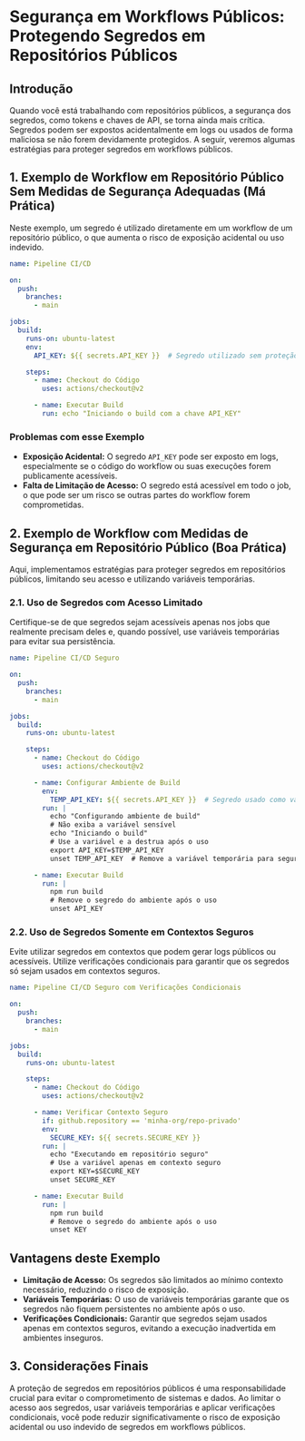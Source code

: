 
# Segurança em Workflows Públicos: Protegendo Segredos em Repositórios Públicos

## Introdução

Quando você está trabalhando com repositórios públicos, a segurança dos segredos, como tokens e chaves de API, se torna ainda mais crítica. Segredos podem ser expostos acidentalmente em logs ou usados de forma maliciosa se não forem devidamente protegidos. A seguir, veremos algumas estratégias para proteger segredos em workflows públicos.

## 1. Exemplo de Workflow em Repositório Público Sem Medidas de Segurança Adequadas (Má Prática)

Neste exemplo, um segredo é utilizado diretamente em um workflow de um repositório público, o que aumenta o risco de exposição acidental ou uso indevido.

```yaml
name: Pipeline CI/CD

on:
  push:
    branches:
      - main

jobs:
  build:
    runs-on: ubuntu-latest
    env:
      API_KEY: ${{ secrets.API_KEY }}  # Segredo utilizado sem proteção adicional

    steps:
      - name: Checkout do Código
        uses: actions/checkout@v2

      - name: Executar Build
        run: echo "Iniciando o build com a chave API_KEY"
```

### Problemas com esse Exemplo

- **Exposição Acidental:** O segredo `API_KEY` pode ser exposto em logs, especialmente se o código do workflow ou suas execuções forem publicamente acessíveis.
- **Falta de Limitação de Acesso:** O segredo está acessível em todo o job, o que pode ser um risco se outras partes do workflow forem comprometidas.

## 2. Exemplo de Workflow com Medidas de Segurança em Repositório Público (Boa Prática)

Aqui, implementamos estratégias para proteger segredos em repositórios públicos, limitando seu acesso e utilizando variáveis temporárias.

### 2.1. Uso de Segredos com Acesso Limitado

Certifique-se de que segredos sejam acessíveis apenas nos jobs que realmente precisam deles e, quando possível, use variáveis temporárias para evitar sua persistência.

```yaml
name: Pipeline CI/CD Seguro

on:
  push:
    branches:
      - main

jobs:
  build:
    runs-on: ubuntu-latest

    steps:
      - name: Checkout do Código
        uses: actions/checkout@v2

      - name: Configurar Ambiente de Build
        env:
          TEMP_API_KEY: ${{ secrets.API_KEY }}  # Segredo usado como variável temporária
        run: |
          echo "Configurando ambiente de build"
          # Não exiba a variável sensível
          echo "Iniciando o build"
          # Use a variável e a destrua após o uso
          export API_KEY=$TEMP_API_KEY
          unset TEMP_API_KEY  # Remove a variável temporária para segurança

      - name: Executar Build
        run: |
          npm run build
          # Remove o segredo do ambiente após o uso
          unset API_KEY
```

### 2.2. Uso de Segredos Somente em Contextos Seguros

Evite utilizar segredos em contextos que podem gerar logs públicos ou acessíveis. Utilize verificações condicionais para garantir que os segredos só sejam usados em contextos seguros.

```yaml
name: Pipeline CI/CD Seguro com Verificações Condicionais

on:
  push:
    branches:
      - main

jobs:
  build:
    runs-on: ubuntu-latest

    steps:
      - name: Checkout do Código
        uses: actions/checkout@v2

      - name: Verificar Contexto Seguro
        if: github.repository == 'minha-org/repo-privado'
        env:
          SECURE_KEY: ${{ secrets.SECURE_KEY }}
        run: |
          echo "Executando em repositório seguro"
          # Use a variável apenas em contexto seguro
          export KEY=$SECURE_KEY
          unset SECURE_KEY

      - name: Executar Build
        run: |
          npm run build
          # Remove o segredo do ambiente após o uso
          unset KEY
```

## Vantagens deste Exemplo

- **Limitação de Acesso:** Os segredos são limitados ao mínimo contexto necessário, reduzindo o risco de exposição.
- **Variáveis Temporárias:** O uso de variáveis temporárias garante que os segredos não fiquem persistentes no ambiente após o uso.
- **Verificações Condicionais:** Garantir que segredos sejam usados apenas em contextos seguros, evitando a execução inadvertida em ambientes inseguros.

## 3. Considerações Finais

A proteção de segredos em repositórios públicos é uma responsabilidade crucial para evitar o comprometimento de sistemas e dados. Ao limitar o acesso aos segredos, usar variáveis temporárias e aplicar verificações condicionais, você pode reduzir significativamente o risco de exposição acidental ou uso indevido de segredos em workflows públicos.
